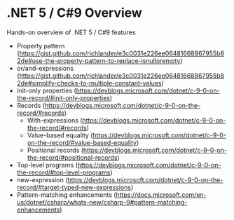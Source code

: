 # .NET 5 / C#9 Overview
Hands-on overview of .NET 5 / C#9 features

- Property pattern (https://gist.github.com/richlander/e3c0031e226ee06481668867955b82de#use-the-property-pattern-to-replace-isnullorempty)
- or/and-expressions (https://gist.github.com/richlander/e3c0031e226ee06481668867955b82de#simplify-checks-to-multiple-constant-values)
- Init-only properties (https://devblogs.microsoft.com/dotnet/c-9-0-on-the-record/#init-only-properties)
- Records (https://devblogs.microsoft.com/dotnet/c-9-0-on-the-record/#records)
  - With-expressions (https://devblogs.microsoft.com/dotnet/c-9-0-on-the-record/#records)
  - Value-based equality (https://devblogs.microsoft.com/dotnet/c-9-0-on-the-record/#value-based-equality)
  - Positional records (https://devblogs.microsoft.com/dotnet/c-9-0-on-the-record/#positional-records)
- Top-level programs (https://devblogs.microsoft.com/dotnet/c-9-0-on-the-record/#top-level-programs)
- new-expression (https://devblogs.microsoft.com/dotnet/c-9-0-on-the-record/#target-typed-new-expressions)
- Pattern-matching enhancements (https://docs.microsoft.com/en-us/dotnet/csharp/whats-new/csharp-9#pattern-matching-enhancements)
